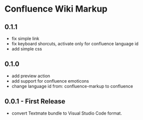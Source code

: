 # Confluence Wiki Markup

## 0.1.1

* fix simple link
* fix keyboard shorcuts, activate only for confluence language id
* add simple css

## 0.1.0

* add preview action
* add support for confluence emoticons
* change language id from: confluence-markup to confluence

## 0.0.1 - First Release

* convert Textmate bundle to Visual Studio Code format.
